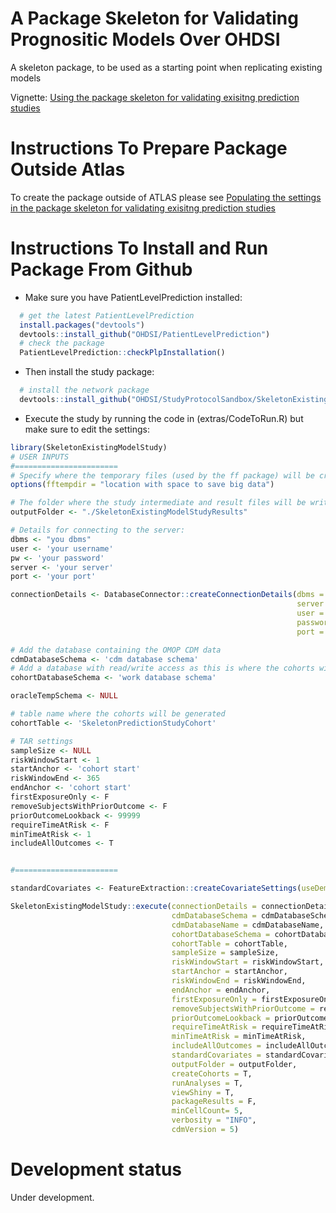 A Package Skeleton for Validating Prognositic Models Over OHDSI
========================================================
A skeleton package, to be used as a starting point when replicating existing models

Vignette: [Using the package skeleton for validating exisitng prediction studies](https://raw.githubusercontent.com/OHDSI/StudyProtocolSandbox/master/SkeletonExistingModelStudy/inst/doc/UsingSkeletonPackage.pdf)

Instructions To Prepare Package Outside Atlas
===================
To create the package outside of ATLAS please see [Populating the settings in the package skeleton for validating exisitng prediction studies](https://raw.githubusercontent.com/OHDSI/StudyProtocolSandbox/master/SkeletonExistingModelStudy/inst/doc/PopulatingSkeletonPackage.pdf)

Instructions To Install and Run Package From Github
===================

- Make sure you have PatientLevelPrediction installed:

```r
  # get the latest PatientLevelPrediction
  install.packages("devtools")
  devtools::install_github("OHDSI/PatientLevelPrediction")
  # check the package
  PatientLevelPrediction::checkPlpInstallation()
```

- Then install the study package:
```r
  # install the network package
  devtools::install_github("OHDSI/StudyProtocolSandbox/SkeletonExistingModelStudy")
```

- Execute the study by running the code in (extras/CodeToRun.R) but make sure to edit the settings:
```r
library(SkeletonExistingModelStudy)
# USER INPUTS
#=======================
# Specify where the temporary files (used by the ff package) will be created:
options(fftempdir = "location with space to save big data")

# The folder where the study intermediate and result files will be written:
outputFolder <- "./SkeletonExistingModelStudyResults"

# Details for connecting to the server:
dbms <- "you dbms"
user <- 'your username'
pw <- 'your password'
server <- 'your server'
port <- 'your port'

connectionDetails <- DatabaseConnector::createConnectionDetails(dbms = dbms,
                                                                server = server,
                                                                user = user,
                                                                password = pw,
                                                                port = port)

# Add the database containing the OMOP CDM data
cdmDatabaseSchema <- 'cdm database schema'
# Add a database with read/write access as this is where the cohorts will be generated
cohortDatabaseSchema <- 'work database schema'

oracleTempSchema <- NULL

# table name where the cohorts will be generated
cohortTable <- 'SkeletonPredictionStudyCohort'

# TAR settings
sampleSize <- NULL
riskWindowStart <- 1
startAnchor <- 'cohort start'
riskWindowEnd <- 365
endAnchor <- 'cohort start'
firstExposureOnly <- F
removeSubjectsWithPriorOutcome <- F
priorOutcomeLookback <- 99999
requireTimeAtRisk <- F
minTimeAtRisk <- 1
includeAllOutcomes <- T


#=======================

standardCovariates <- FeatureExtraction::createCovariateSettings(useDemographicsAgeGroup = T, useDemographicsGender = T)

SkeletonExistingModelStudy::execute(connectionDetails = connectionDetails,
                                    cdmDatabaseSchema = cdmDatabaseSchema,
                                    cdmDatabaseName = cdmDatabaseName,
                                    cohortDatabaseSchema = cohortDatabaseSchema,
                                    cohortTable = cohortTable,
                                    sampleSize = sampleSize,
                                    riskWindowStart = riskWindowStart,
                                    startAnchor = startAnchor,
                                    riskWindowEnd = riskWindowEnd,
                                    endAnchor = endAnchor,
                                    firstExposureOnly = firstExposureOnly,
                                    removeSubjectsWithPriorOutcome = removeSubjectsWithPriorOutcome,
                                    priorOutcomeLookback = priorOutcomeLookback,
                                    requireTimeAtRisk = requireTimeAtRisk,
                                    minTimeAtRisk = minTimeAtRisk,
                                    includeAllOutcomes = includeAllOutcomes,
                                    standardCovariates = standardCovariates,
                                    outputFolder = outputFolder,
                                    createCohorts = T,
                                    runAnalyses = T,
                                    viewShiny = T,
                                    packageResults = F,
                                    minCellCount= 5,
                                    verbosity = "INFO",
                                    cdmVersion = 5)
```
# Development status
Under development.
